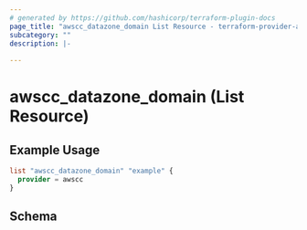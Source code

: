 ```yaml
---
# generated by https://github.com/hashicorp/terraform-plugin-docs
page_title: "awscc_datazone_domain List Resource - terraform-provider-awscc"
subcategory: ""
description: |-
  
---
```


# awscc_datazone_domain (List Resource)



## Example Usage

```terraform
list "awscc_datazone_domain" "example" {
  provider = awscc
}
```

<!-- schema generated by tfplugindocs -->
## Schema
